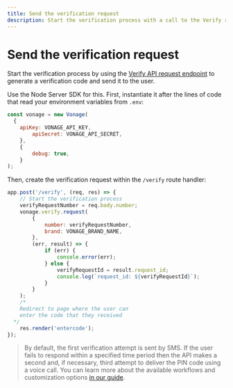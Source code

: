 ```yaml
---
title: Send the verification request
description: Start the verification process with a call to the Verify request endpoint
---
```


# Send the verification request

Start the verification process by using the [Verify API request endpoint](/api/verify#verifyRequest) to generate a verification code and send it to the user.

Use the Node Server SDK for this. First, instantiate it after the lines of code that read your environment variables from `.env`:

```javascript
const vonage = new Vonage(
  {
    apiKey: VONAGE_API_KEY,
		apiSecret: VONAGE_API_SECRET,
	},
	{
		debug: true,
	}
);
```

Then, create the verification request within the `/verify` route handler:

```javascript
app.post('/verify', (req, res) => {
	// Start the verification process
	verifyRequestNumber = req.body.number;
	vonage.verify.request(
		{
			number: verifyRequestNumber,
			brand: VONAGE_BRAND_NAME,
		},
		(err, result) => {
			if (err) {
				console.error(err);
			} else {
				verifyRequestId = result.request_id;
				console.log(`request_id: ${verifyRequestId}`);
			}
		}
	);
	/* 
    Redirect to page where the user can 
    enter the code that they received
  */
	res.render('entercode');
});
```

> By default, the first verification attempt is sent by SMS. If the user fails to respond within a specified time period then the API makes a second and, if necessary, third attempt to deliver the PIN code using a voice call. You can learn more about the available workflows and customization options [in our guide](/verify/guides/workflows-and-events).